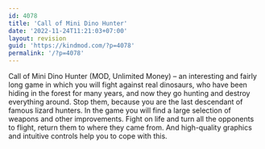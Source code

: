 ```yaml
---
id: 4078
title: 'Call of Mini Dino Hunter'
date: '2022-11-24T11:21:03+07:00'
layout: revision
guid: 'https://kindmod.com/?p=4078'
permalink: '/?p=4078'
---
```


Call of Mini Dino Hunter (MOD, Unlimited Money) – an interesting and fairly long game in which you will fight against real dinosaurs, who have been hiding in the forest for many years, and now they go hunting and destroy everything around. Stop them, because you are the last descendant of famous lizard hunters. In the game you will find a large selection of weapons and other improvements. Fight on life and turn all the opponents to flight, return them to where they came from. And high-quality graphics and intuitive controls help you to cope with this.